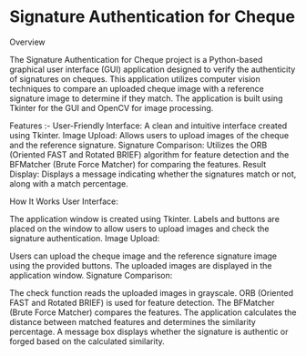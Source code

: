 # Signature Authentication for Cheque
Overview

The Signature Authentication for Cheque project is a Python-based graphical user interface (GUI) application designed to verify the authenticity of signatures on cheques. This application utilizes computer vision techniques to compare an uploaded cheque image with a reference signature image to determine if they match. The application is built using Tkinter for the GUI and OpenCV for image processing.

Features :-
User-Friendly Interface: A clean and intuitive interface created using Tkinter.
Image Upload: Allows users to upload images of the cheque and the reference signature.
Signature Comparison: Utilizes the ORB (Oriented FAST and Rotated BRIEF) algorithm for feature detection and the BFMatcher (Brute Force Matcher) for comparing the features.
Result Display: Displays a message indicating whether the signatures match or not, along with a match percentage.

How It Works
User Interface:

The application window is created using Tkinter.
Labels and buttons are placed on the window to allow users to upload images and check the signature authentication.
Image Upload:

Users can upload the cheque image and the reference signature image using the provided buttons.
The uploaded images are displayed in the application window.
Signature Comparison:

The check function reads the uploaded images in grayscale.
ORB (Oriented FAST and Rotated BRIEF) is used for feature detection.
The BFMatcher (Brute Force Matcher) compares the features.
The application calculates the distance between matched features and determines the similarity percentage.
A message box displays whether the signature is authentic or forged based on the calculated similarity.
